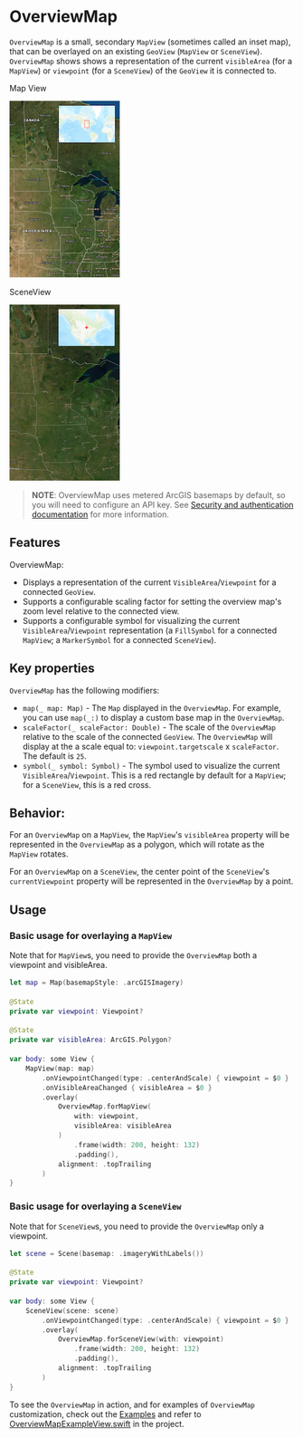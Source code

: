 # OverviewMap

`OverviewMap` is a small, secondary `MapView` (sometimes called an inset map), that can be overlayed on an existing `GeoView` (`MapView` or `SceneView`). `OverviewMap` shows shows a representation of the current `visibleArea` (for a `MapView`) or `viewpoint` (for a `SceneView`) of the `GeoView` it is connected to.

Map View

![OverviewMap - MapView](./OverviewMap_MapView.png)

SceneView

![OverviewMap - SceneView](./OverviewMap_SceneView.png)


> **NOTE**: OverviewMap uses metered ArcGIS basemaps by default, so you will need to configure an API key. See [Security and authentication documentation](https://developers.arcgis.com/documentation/mapping-apis-and-services/security/#api-keys) for more information.

## Features

OverviewMap:

- Displays a representation of the current `VisibleArea`/`Viewpoint` for a connected `GeoView`.
- Supports a configurable scaling factor for setting the overview map's zoom level relative to the connected view.
- Supports a configurable symbol for visualizing the current `VisibleArea`/`Viewpoint` representation (a `FillSymbol` for a connected `MapView`; a `MarkerSymbol` for a connected `SceneView`).

## Key properties

`OverviewMap` has the following modifiers:

- `map(_ map: Map)` - The `Map` displayed in the `OverviewMap`. For example, you can use `map(_:)` to display a custom base map in the `OverviewMap`.
- `scaleFactor(_ scaleFactor: Double)` - The scale of the `OverviewMap` relative to the scale of the connected `GeoView`. The `OverviewMap` will display at the a scale equal to: `viewpoint.targetscale` x `scaleFactor`. The default is `25`.
- `symbol(_ symbol: Symbol)` - The symbol used to visualize the current `VisibleArea`/`Viewpoint`. This is a red rectangle by default for a `MapView`; for a `SceneView`, this is a red cross.

## Behavior:

For an `OverviewMap` on a `MapView`, the `MapView`'s `visibleArea` property will be represented in the `OverviewMap` as a polygon, which will rotate as the `MapView` rotates. 

For an `OverviewMap` on a `SceneView`, the center point of the `SceneView`'s `currentViewpoint` property will be represented in the `OverviewMap` by a point. 

## Usage

### Basic usage for overlaying a `MapView`

Note that for `MapView`s, you need to provide the `OverviewMap` both a viewpoint and visibleArea.

```swift
let map = Map(basemapStyle: .arcGISImagery)
    
@State
private var viewpoint: Viewpoint?

@State
private var visibleArea: ArcGIS.Polygon?

var body: some View {
    MapView(map: map)
        .onViewpointChanged(type: .centerAndScale) { viewpoint = $0 }
        .onVisibleAreaChanged { visibleArea = $0 }
        .overlay(
            OverviewMap.forMapView(
                with: viewpoint,
                visibleArea: visibleArea
            )
                .frame(width: 200, height: 132)
                .padding(),
            alignment: .topTrailing
        )
}
```

### Basic usage for overlaying a `SceneView`

Note that for `SceneView`s, you need to provide the `OverviewMap` only a viewpoint.

```swift
let scene = Scene(basemap: .imageryWithLabels())
    
@State
private var viewpoint: Viewpoint?

var body: some View {
    SceneView(scene: scene)
        .onViewpointChanged(type: .centerAndScale) { viewpoint = $0 }
        .overlay(
            OverviewMap.forSceneView(with: viewpoint)
                .frame(width: 200, height: 132)
                .padding(),
            alignment: .topTrailing
        )
}
```

To see the `OverviewMap` in action, and for examples of `OverviewMap` customization, check out the [Examples](../../Examples) and refer to [OverviewMapExampleView.swift](../../Examples/Examples/OverviewMapExampleView.swift) in the project.
